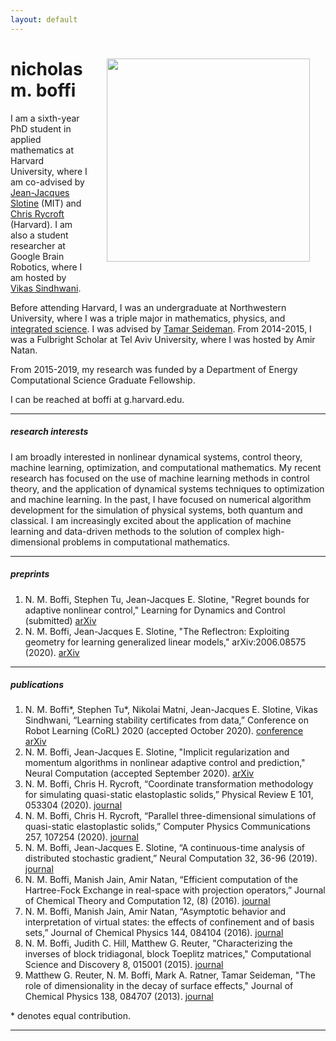 ```yaml
---
layout: default
---
```

<img src="../images/me_2.png" width="325" align="right" style="padding: 25px">

<!--##### about me -->
# nicholas m. boffi

I am a sixth-year PhD student in applied mathematics at Harvard University, where I am co-advised by [Jean-Jacques Slotine](http://web.mit.edu/nsl/www/) (MIT) and [Chris Rycroft](http://people.seas.harvard.edu/~chr/research/) (Harvard). I am also a student researcher at Google Brain Robotics, where I am hosted by [Vikas Sindhwani](https://vikas.sindhwani.org/). 

Before attending Harvard, I was an undergraduate at Northwestern University, where I was a triple major in mathematics, physics, and [integrated science](https://isp.northwestern.edu/). I was advised by [Tamar Seideman](https://sites.northwestern.edu/seideman/). From 2014-2015, I was a Fulbright Scholar at Tel Aviv University, where I was hosted by Amir Natan. 

From 2015-2019, my research was funded by a Department of Energy Computational Science Graduate Fellowship.

I can be reached at boffi at g.harvard.edu.

---
##### research interests

I am broadly interested in nonlinear dynamical systems, control theory, machine learning, optimization, and computational mathematics. My recent research has focused on the use of machine learning methods in control theory, and the application of dynamical systems techniques to optimization and machine learning. In the past, I have focused on numerical algorithm development for the simulation of physical systems, both quantum and classical. I am increasingly excited about the application of machine learning and data-driven methods to the solution of complex high-dimensional problems in computational mathematics.

---
##### preprints
1. N. M. Boffi, Stephen Tu, Jean-Jacques E. Slotine, "Regret bounds for adaptive nonlinear control," Learning for Dynamics and Control (submitted) [arXiv](https://arxiv.org/abs/2011.13101)
1. N. M. Boffi, Jean-Jacques E. Slotine, "The Reflectron: Exploiting geometry for learning generalized linear models," arXiv:2006.08575 (2020). [arXiv](https://arxiv.org/abs/2006.08575)

---
##### publications
1. N. M. Boffi\*, Stephen Tu\*, Nikolai Matni, Jean-Jacques E. Slotine, Vikas Sindhwani, “Learning stability certificates from data,” Conference on Robot Learning (CoRL) 2020 (accepted October 2020). [conference](https://corlconf.github.io/paper_290/) [arXiv](https://arxiv.org/abs/2008.05952)
1. N. M. Boffi, Jean-Jacques E. Slotine, "Implicit regularization and momentum algorithms in nonlinear adaptive control and prediction," Neural Computation (accepted September 2020). [arXiv](https://arxiv.org/abs/1912.13154)
1. N. M. Boffi, Chris H. Rycroft, “Coordinate transformation methodology for simulating quasi-static elastoplastic solids,” Physical Review E 101, 053304 (2020). [journal](https://journals.aps.org/pre/abstract/10.1103/PhysRevE.101.053304)
1. N. M. Boffi, Chris H. Rycroft, “Parallel three-dimensional simulations of quasi-static elastoplastic solids,” Computer Physics Communications 257, 107254 (2020). [journal](https://www.sciencedirect.com/science/article/pii/S0010465520300795?via%3Dihub)
1. N. M. Boffi, Jean-Jacques E. Slotine, “A continuous-time analysis of distributed stochastic gradient,” Neural Computation 32, 36-96 (2019). [journal](https://www.mitpressjournals.org/doi/abs/10.1162/neco_a_01248)
1.  N. M. Boffi, Manish Jain, Amir Natan, “Efficient computation of the Hartree-Fock Exchange in real-space with projection operators,” Journal of Chemical Theory and Computation 12, (8) (2016). [journal](https://pubs.acs.org/doi/full/10.1021/acs.jctc.6b00376)
1.  N. M. Boffi, Manish Jain, Amir Natan, “Asymptotic behavior and interpretation of virtual states: the effects of confinement and of basis sets,” Journal of Chemical Physics 144, 084104 (2016). [journal](https://aip.scitation.org/doi/abs/10.1063/1.4942187?journalCode=jcp)
1. N. M. Boffi, Judith C. Hill, Matthew G. Reuter, "Characterizing the inverses of block tridiagonal, block Toeplitz matrices," Computational Science and Discovery 8, 015001 (2015). [journal](https://iopscience.iop.org/article/10.1088/1749-4680/8/1/015001)
1. Matthew G. Reuter, N. M. Boffi, Mark A. Ratner, Tamar Seideman, "The role of dimensionality in the decay of surface effects," Journal of Chemical Physics 138, 084707 (2013). [journal](https://aip.scitation.org/doi/10.1063/1.4792643)

\* denotes equal contribution.

---

